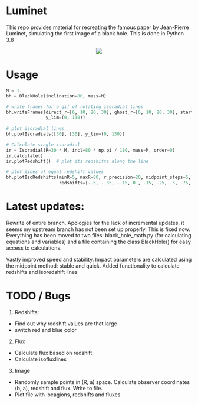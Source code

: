 # Luminet
This repo provides material for recreating the famous paper by Jean-Pierre Luminet, simulating the first image of a black hole. This is done in Python 3.8
<p align="middle">
<img src="https://github.com/bgmeulem/Luminet/blob/master/movie/BH.gif?raw=true" max_width="400" max_height="400"/>
</p>

# Usage
```python
M = 1.
bh = BlackHole(inclination=80, mass=M)

# write frames for a gif of rotating isoradial lines
bh.writeFrames(direct_r=[6, 10, 20, 30], ghost_r=[6, 10, 20, 30], start=0, end=180, stepsize=5,
               y_lim=(0, 130))
               
# plot isoradial lines
bh.plotIsoradials([30], [30], y_lim=(0, 130))

# Calculate single isoradial
ir = Isoradial(R=30 * M, incl=80 * np.pi / 180, mass=M, order=0)
ir.calculate()
ir.plotRedshift()  # plot its redshifts along the line

# plot lines of equal redshift values
bh.plotIsoRedshifts(minR=5, maxR=80, r_precision=20, midpoint_steps=5,
                    redshifts=[-.5, -.35, -.15, 0., .15, .25, .5, .75, 1.])
```

# Latest updates:
Rewrite of entire branch. Apologies for the lack of incremental updates, it seems my upstream branch has not been set up properly. This is fixed now.
Everything has been moved to two files: black_hole_math.py (for calculating equations and variables) and a file containing the class 
BlackHole() for easy access to calculations.

Vastly improved speed and stability. Impact parameters are calculated using the midpoint method: stable and quick.
Added functionality to calculate redshifts and isoredshift lines

# TODO / Bugs
1. Redshifts:
  - Find out why redshift values are that large
  - switch red and blue color

2. Flux
  - Calculate flux based on redshift
  - Calculate isofluxlines

3. Image
  - Randomly sample points in (R, a) space. Calculate observer coordinates (b, a), redshift and flux. Write to file.
  - Plot file with locagions, redshifts and fluxes
